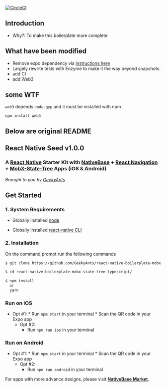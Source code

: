 [![CircleCI](https://circleci.com/gh/changtimwu/react-native-boilerplate-mobx-state-tree-typescript.svg?style=svg)](https://circleci.com/gh/changtimwu/react-native-boilerplate-mobx-state-tree-typescript)

## Introduction
* Why?: To make this boilerplate more complete

## What have been modified
* Remove expo dependency via [instructions here](https://gitlab.com/applification/react-native-custom-fonts)
* Largely rewrite tests with Enzyme to make it the way beyond snapshots.
* add CI
* add Web3

## some WTF
`web3` depends `node-gyp` and it must be installed with npm
```
npm install web3
```

Below are original README
----------------------------------------------------------------------------------------------------
## React Native Seed v1.0.0

### A [React Native](https://facebook.github.io/react-native/docs/getting-started.html) Starter Kit with [NativeBase](https://nativebase.io/) + [React Navigation](https://reactnavigation.org/) + [MobX-State-Tree](https://github.com/mobxjs/mobx-state-tree) Apps (iOS & Android)

*Brought to you by [GeekyAnts](https://geekyants.com/)*


## Get Started

### 1. System Requirements

* Globally installed [node](https://nodejs.org/en/)

* Globally installed [react-native CLI](https://facebook.github.io/react-native/docs/getting-started.html)


### 2. Installation

On the command prompt run the following commands

```sh
$ git clone https://github.com/GeekyAnts/react-native-boilerplate-mobx-state-tree-typescript.git

$ cd react-native-boilerplate-mobx-state-tree-typescript/

$ npm install
  or
  yarn
```

### Run on iOS

  * Opt #1:
		*	Run `npm start` in your terminal
		*	Scan the QR code in your Expo app
	*	Opt #2:
		*	Run `npm run ios` in your terminal

### Run on Android

  * Opt #1:
		*	Run `npm start` in your terminal
		*	Scan the QR code in your Expo app
	*	Opt #2:
		*	Run `npm run android` in your terminal


For apps with more advance designs, please visit **[NativeBase Market](https://market.nativebase.io/)**.
